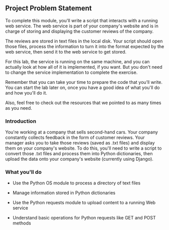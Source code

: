 ## Project Problem Statement

To complete this module, you'll write a script that interacts with a running web service.  The web service is part of
your company's website and is in charge of storing and displaying the customer reviews of the company.

The reviews are stored in text files in the local disk. Your script should open those files, process the information
to turn it into the format expected by the web service, then send it to the web service to get stored.

For this lab, the service is running on the same machine, and you can actually look at how all of it is implemented,
if you want.  But you don't need to change the service implementation to complete the exercise.

Remember that you can take your time to prepare the code that you’ll write. You can start the lab later on, once you
have a good idea of what you'll do and how you'll do it.

Also, feel free to check out the resources that we pointed to as many times as you need.

### Introduction

You're working at a company that sells second-hand cars. Your company constantly collects feedback in the form of
customer reviews. Your manager asks you to take those reviews (saved as .txt files) and display them on your company's
website. To do this, you'll need to write a script to convert those .txt files and process them into Python
dictionaries, then upload the data onto your company's website (currently using Django).

### What you'll do

* Use the Python OS module to process a directory of text files

* Manage information stored in Python dictionaries

* Use the Python requests module to upload content to a running Web service

* Understand basic operations for Python requests like GET and POST methods

